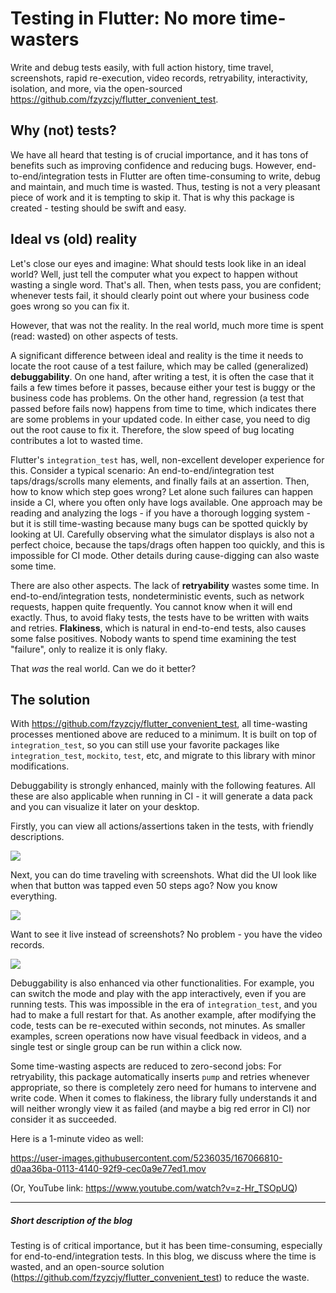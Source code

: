 # Testing in Flutter: No more time-wasters

Write and debug tests easily, with full action history, time travel, screenshots, rapid re-execution, video records, retryability, interactivity, isolation, and more, via the open-sourced https://github.com/fzyzcjy/flutter_convenient_test.

## Why (not) tests?

We have all heard that testing is of crucial importance, and it has tons of benefits such as improving confidence and reducing bugs. However, end-to-end/integration tests in Flutter are often time-consuming to write, debug and maintain, and much time is wasted. Thus, testing is not a very pleasant piece of work and it is tempting to skip it. That is why this package is created - testing should be swift and easy.

## Ideal vs (old) reality

Let's close our eyes and imagine: What should tests look like in an ideal world? Well, just tell the computer what you expect to happen without wasting a single word. That's all. Then, when tests pass, you are confident; whenever tests fail, it should clearly point out where your business code goes wrong so you can fix it.

However, that was not the reality. In the real world, much more time is spent (read: wasted) on other aspects of tests.

A significant difference between ideal and reality is the time it needs to locate the root cause of a test failure, which may be called (generalized) **debuggability**. On one hand, after writing a test, it is often the case that it fails a few times before it passes, because either your test is buggy or the business code has problems. On the other hand, regression (a test that passed before fails now) happens from time to time, which indicates there are some problems in your updated code. In either case, you need to dig out the root cause to fix it. Therefore, the slow speed of bug locating contributes a lot to wasted time.

Flutter's `integration_test` has, well, non-excellent developer experience for this. Consider a typical scenario: An end-to-end/integration test taps/drags/scrolls many elements, and finally fails at an assertion. Then, how to know which step goes wrong? Let alone such failures can happen inside a CI, where you often only have logs available. One approach may be reading and analyzing the logs - if you have a thorough logging system - but it is still time-wasting because many bugs can be spotted quickly by looking at UI. Carefully observing what the simulator displays is also not a perfect choice, because the taps/drags often happen too quickly, and this is impossible for CI mode. Other details during cause-digging can also waste some time.

There are also other aspects. The lack of **retryability** wastes some time. In end-to-end/integration tests, nondeterministic events, such as network requests, happen quite frequently. You cannot know when it will end exactly. Thus, to avoid flaky tests, the tests have to be written with waits and retries. **Flakiness**, which is natural in end-to-end tests, also causes some false positives. Nobody wants to spend time examining the test "failure", only to realize it is only flaky.

That *was* the real world. Can we do it better?

## The solution

With https://github.com/fzyzcjy/flutter_convenient_test, all time-wasting processes mentioned above are reduced to a minimum. It is built on top of `integration_test`, so you can still use your favorite packages like `integration_test`, `mockito`, `test`, etc, and migrate to this library with minor modifications.

Debuggability is strongly enhanced, mainly with the following features. All these are also applicable when running in CI - it will generate a data pack and you can visualize it later on your desktop.

Firstly, you can view all actions/assertions taken in the tests, with friendly descriptions.

![](https://raw.githubusercontent.com/fzyzcjy/flutter_convenient_test/master/doc/gif/a_action_history.gif)

Next, you can do time traveling with screenshots. What did the UI look like when that button was tapped even 50 steps ago? Now you know everything.

![](https://raw.githubusercontent.com/fzyzcjy/flutter_convenient_test/master/doc/gif/b_time_travel_screenshot.gif)

Want to see it live instead of screenshots? No problem - you have the video records.

![](https://raw.githubusercontent.com/fzyzcjy/flutter_convenient_test/master/doc/gif/d_video_record.gif)

Debuggability is also enhanced via other functionalities. For example, you can switch the mode and play with the app interactively, even if you are running tests. This was impossible in the era of `integration_test`, and you had to make a full restart for that. As another example, after modifying the code, tests can be re-executed within seconds, not minutes. As smaller examples, screen operations now have visual feedback in videos, and a single test or single group can be run within a click now.

Some time-wasting aspects are reduced to zero-second jobs: For retryability, this package automatically inserts `pump` and retries whenever appropriate, so there is completely zero need for humans to intervene and write code. When it comes to flakiness, the library fully understands it and will neither wrongly view it as failed (and maybe a big red error in CI) nor consider it as succeeded.



Here is a 1-minute video as well:

https://user-images.githubusercontent.com/5236035/167066810-d0aa36ba-0113-4140-92f9-cec0a9e77ed1.mov

(Or, YouTube link: https://www.youtube.com/watch?v=z-Hr_TSOpUQ)



---



##### Short description of the blog

Testing is of critical importance, but it has been time-consuming, especially for end-to-end/integration tests. In this blog, we discuss where the time is wasted, and an open-source solution (https://github.com/fzyzcjy/flutter_convenient_test) to reduce the waste.